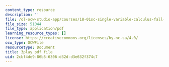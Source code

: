 ```yaml
---
content_type: resource
description: ''
file: /ol-ocw-studio-app/courses/18-01sc-single-variable-calculus-fall-2010/2cbf4de986b56306d32dd3e632f374c7_5q_3FDOkVRQ.pdf
file_size: 51044
file_type: application/pdf
learning_resource_types: []
license: https://creativecommons.org/licenses/by-nc-sa/4.0/
ocw_type: OCWFile
resourcetype: Document
title: 3play pdf file
uid: 2cbf4de9-86b5-6306-d32d-d3e632f374c7
---
```

